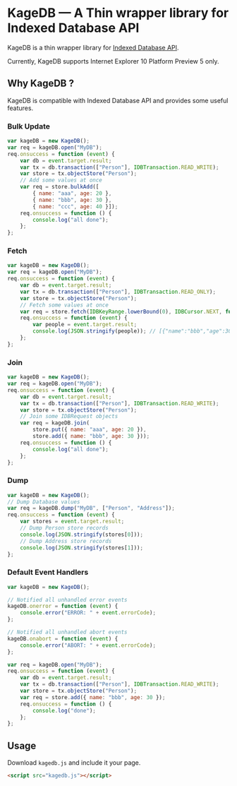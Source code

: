 KageDB — A Thin wrapper library for Indexed Database API
==================================================================

KageDB is a thin wrapper library for [Indexed Database API](http://www.w3.org/TR/IndexedDB/).

Currently, KageDB supports Internet Explorer 10 Platform Preview 5 only.


## Why KageDB ?

KageDB is compatible with Indexed Database API and provides some useful features.

### Bulk Update

```js
var kageDB = new KageDB();
var req = kageDB.open("MyDB");
req.onsuccess = function (event) {
    var db = event.target.result;
    var tx = db.transaction(["Person"], IDBTransaction.READ_WRITE);
    var store = tx.objectStore("Person");
    // Add some values at once
    var req = store.bulkAdd([
        { name: "aaa", age: 20 }, 
        { name: "bbb", age: 30 }, 
        { name: "ccc", age: 40 }]);
    req.onsuccess = function () {
        console.log("all done");
    };
};
```

### Fetch

```js
var kageDB = new KageDB();
var req = kageDB.open("MyDB");
req.onsuccess = function (event) {
    var db = event.target.result;
    var tx = db.transaction(["Person"], IDBTransaction.READ_ONLY);
    var store = tx.objectStore("Person");
    // Fetch some values at once
    var req = store.fetch(IDBKeyRange.lowerBound(0), IDBCursor.NEXT, function (p) { return p.age >= 30});
    req.onsuccess = function (event) {
        var people = event.target.result;
        console.log(JSON.stringify(people)); // [{"name":"bbb","age":30},{"name":"ccc","age":40}]
    };
};
```

### Join

```js
var kageDB = new KageDB();
var req = kageDB.open("MyDB");
req.onsuccess = function (event) {
    var db = event.target.result;
    var tx = db.transaction(["Person"], IDBTransaction.READ_WRITE);
    var store = tx.objectStore("Person");
    // Join some IDBRequest objects
    var req = kageDB.join(
        store.put({ name: "aaa", age: 20 }), 
        store.add({ name: "bbb", age: 30 }));
    req.onsuccess = function () {
        console.log("all done");
    };
};
```

### Dump

```js
var kageDB = new KageDB();
// Dump Database values
var req = kageDB.dump("MyDB", ["Person", "Address"]);
req.onsuccess = function (event) {
    var stores = event.target.result;
    // Dump Person store records
    console.log(JSON.stringify(stores[0]));
    // Dump Address store records
    console.log(JSON.stringify(stores[1]));
};
```

### Default Event Handlers

```js
var kageDB = new KageDB();

// Notified all unhandled error events 
kageDB.onerror = function (event) {
    console.error("ERROR: " + event.errorCode);
};

// Notified all unhandled abort events 
kageDB.onabort = function (event) {
    console.error("ABORT: " + event.errorCode);
};

var req = kageDB.open("MyDB");
req.onsuccess = function (event) {
    var db = event.target.result;
    var tx = db.transaction(["Person"], IDBTransaction.READ_WRITE);
    var store = tx.objectStore("Person");
    var req = store.add({ name: "bbb", age: 30 });
    req.onsuccess = function () {
        console.log("done");
    };
};
```

## Usage

Download `kagedb.js` and include it your page.

```html
<script src="kagedb.js"></script>
```